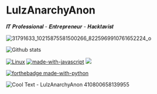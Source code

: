 # LulzAnarchyAnon 

𝑰𝑻 𝑷𝒓𝒐𝒇𝒆𝒔𝒔𝒊𝒐𝒏𝒂𝒍 - 𝑬𝒏𝒕𝒓𝒆𝒑𝒓𝒆𝒏𝒆𝒖𝒓 - 𝑯𝒂𝒄𝒌𝒕𝒂𝒗𝒊𝒔𝒕

![31791633_10215875581500266_8225969910761652224_o](https://user-images.githubusercontent.com/104794704/168182531-6f81304a-0ccb-4b12-965d-cf58da721764.jpg)




![Github stats](https://github-readme-stats.vercel.app/api?username=LulzAnarchyAnon&theme=highcontrast&show_icons=true&count_private=true)








[![Linux](https://svgshare.com/i/Zhy.svg)](https://svgshare.com/i/Zhy.svg)     [![made-with-javascript](https://img.shields.io/badge/Made%20with-JavaScript-1f425f.svg)](https://www.javascript.com)    ![](https://komarev.com/ghpvc/?username=your-github-LulzAnarchyAnon)



[![forthebadge made-with-python](http://ForTheBadge.com/images/badges/made-with-python.svg)](https://www.python.org/)





![Cool Text - LulzAnarchyAnon 410800658139955](https://user-images.githubusercontent.com/104794704/168375772-e00db5d9-d704-45ae-8b5b-323bdc8f441e.png)
